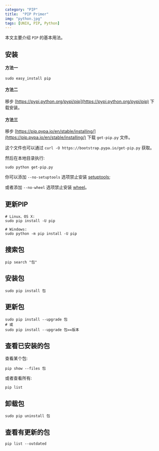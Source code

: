 ```yaml
---
category: "PIP"
title:  "PIP Primer"
img: "python.jpg"
tags: [UNIX, PIP, Python]
---
```

本文主要介绍 `PIP` 的基本用法。

## 安装

#### 方法一

```console
sudo easy_install pip
```

#### 方法二

移步 [https://pypi.python.org/pypi/pip](https://pypi.python.org/pypi/pip) 下载安装。

#### 方法三

移步 [https://pip.pypa.io/en/stable/installing/](https://pip.pypa.io/en/stable/installing/) 下载 `get-pip.py` 文件。

这个文件也可以通过 `curl -O https://bootstrap.pypa.io/get-pip.py` 获取。

然后在本地目录执行:

```console
sudo python get-pip.py
```

你可以添加 `--no-setuptools` 选项禁止安装 [setuptools](https://packaging.python.org/en/latest/key_projects/#setuptools);

或者添加 `--no-wheel` 选项禁止安装 [wheel](https://packaging.python.org/en/latest/key_projects/#wheel)。

## 更新PIP

```console
# Linux、OS X:
sudo pip install -U pip

# Windows:
sudo python -m pip install -U pip
```

## 搜索包

```console
pip search "包"
```

## 安装包

```console
sudo pip install 包
```

## 更新包

```console
sudo pip install --upgrade 包
# 或
sudo pip install --upgrade 包==版本
```

## 查看已安装的包

查看某个包:

```console
pip show --files 包
```

或者查看所有:

```console
pip list
```

## 卸载包

```console
sudo pip uninstall 包
```

## 查看有更新的包

```console
pip list --outdated
```
